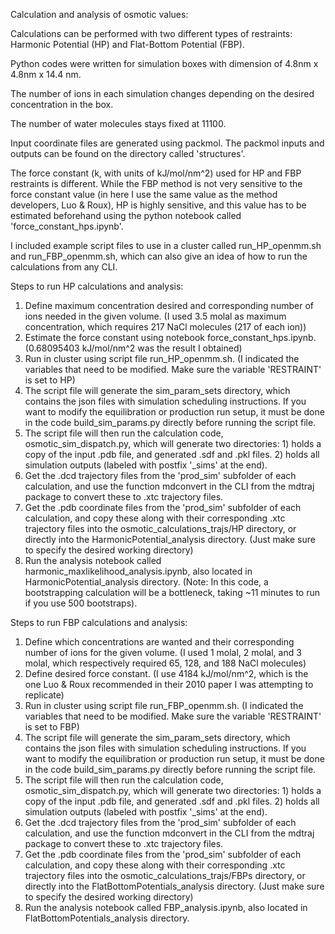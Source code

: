 Calculation and analysis of osmotic values:

Calculations can be performed with two different types of restraints: Harmonic Potential (HP) and Flat-Bottom Potential (FBP).

Python codes were written for simulation boxes with dimension of 4.8nm x 4.8nm x 14.4 nm.

The number of ions in each simulation changes depending on the desired concentration in the box.

The number of water molecules stays fixed at 11100.

Input coordinate files are generated using packmol. The packmol inputs and outputs can be found on the directory called 'structures'.

The force constant (k, with units of kJ/mol/nm^2) used for HP and FBP restraints is different. While the FBP method is not very sensitive to the force constant value (in here I use the same value as the method developers, Luo & Roux), HP is highly sensitive, and this value has to be estimated beforehand using the python notebook called 'force_constant_hps.ipynb'.

I included example script files to use in a cluster called run_HP_openmm.sh and run_FBP_openmm.sh, which can also give an idea of how to run the calculations from any CLI.


Steps to run HP calculations and analysis:
1. Define maximum concentration desired and corresponding number of ions needed in the given volume. (I used 3.5 molal as maximum concentration, which requires 217 NaCl molecules (217 of each ion))
2. Estimate the force constant using notebook force_constant_hps.ipynb. (0.68095403 kJ/mol/nm^2 was the result I obtained)
3. Run in cluster using script file run_HP_openmm.sh. (I indicated the variables that need to be modified. Make sure the variable 'RESTRAINT' is set to HP)
4. The script file will generate the sim_param_sets directory, which contains the json files with simulation scheduling instructions. If you want to modify the equilibration or production run setup, it must be done in the code build_sim_params.py directly before running the script file.
5. The script file will then run the calculation code, osmotic_sim_dispatch.py, which will generate two directories: 1) holds a copy of the input .pdb file, and generated .sdf and .pkl files. 2) holds all simulation outputs (labeled with postfix '_sims' at the end).
6. Get the .dcd trajectory files from the 'prod_sim' subfolder of each calculation, and use the function mdconvert in the CLI from the mdtraj package to convert these to .xtc trajectory files.
7. Get the .pdb coordinate files from the 'prod_sim' subfolder of each calculation, and copy these along with their corresponding .xtc trajectory files into the osmotic_calculations_trajs/HP directory, or directly into the HarmonicPotential_analysis directory. (Just make sure to specify the desired working directory)
8. Run the analysis notebook called harmonic_maxlikelihood_analysis.ipynb, also located in HarmonicPotential_analysis directory. (Note: In this code, a bootstrapping calculation will be a bottleneck, taking ~11 minutes to run if you use 500 bootstraps).

Steps to run FBP calculations and analysis:
1. Define which concentrations are wanted and their corresponding number of ions for the given volume. (I used 1 molal, 2 molal, and 3 molal, which respectively required 65, 128, and 188 NaCl molecules)
2. Define desired force constant. (I use 4184 kJ/mol/nm^2, which is the one Luo & Roux recommended in their 2010 paper I was attempting to replicate)
3. Run in cluster using script file run_FBP_openmm.sh. (I indicated the variables that need to be modified. Make sure the variable 'RESTRAINT' is set to FBP)
4. The script file will generate the sim_param_sets directory, which contains the json files with simulation scheduling instructions. If you want to modify the equilibration or production run setup, it must be done in the code build_sim_params.py directly before running the script file.
5. The script file will then run the calculation code, osmotic_sim_dispatch.py, which will generate two directories: 1) holds a copy of the input .pdb file, and generated .sdf and .pkl files. 2) holds all simulation outputs (labeled with postfix '_sims' at the end).
6. Get the .dcd trajectory files from the 'prod_sim' subfolder of each calculation, and use the function mdconvert in the CLI from the mdtraj package to convert these to .xtc trajectory files.
7. Get the .pdb coordinate files from the 'prod_sim' subfolder of each calculation, and copy these along with their corresponding .xtc trajectory files into the osmotic_calculations_trajs/FBPs directory, or directly into the FlatBottomPotentials_analysis directory. (Just make sure to specify the desired working directory)
8. Run the analysis notebook called FBP_analysis.ipynb, also located in FlatBottomPotentials_analysis directory.
